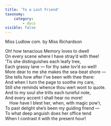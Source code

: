 ```yaml
---
title: 'To a Lost Friend'
taxonomy:
    category:
        - docs
visible: false
---
```


<div class="author">Miss Ludlow com. by Miss Richardson</div>

Oh! how tenacious Memory loves to dwell  
On every scene where I have stray’d with thee!  
’Tis she distinguishes each leafy tree,  
Each grassy lane — for thy sake lov’d so well!  
More dear to me she makes the sea-beat shore —  
She tells how after I’ve been with thee there:  
And when I turn the page to soothe my care,  
Still she reminds whence thou wert wont to quote.  
And to my soul she trills each tuneful note,  
And every accent I shall hear no more!  
&emsp;How have I blest her, when, with magic pow’r,  
To past delight she’s been my guiding friend —  
To what deep anguish does her office tend  
When I contrast it with the present hour!